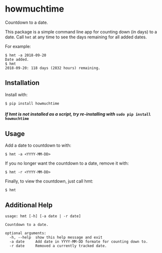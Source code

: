 # howmuchtime
Countdown to a date.

This package is a simple command line app for counting down (in days) to a date. Call ``hmt`` at any time to see the days remaining for all added dates.

For example:

```
$ hmt -a 2018-09-20
Date added.
$ hmt
2018-09-20: 118 days (2832 hours) remaining.
```
## Installation
Install with:
```
$ pip install howmuchtime
```
#### _If hmt is not installed as a script, try re-installing with_ ``sudo pip install howmuchtime``
## Usage
Add a date to countdown to with:
```
$ hmt -a <YYYY-MM-DD>
```
If you no longer want the countdown to a date, remove it with:
```
$ hmt -r <YYYY-MM-DD>
```
Finally, to view the countdown, just call hmt:
```
$ hmt
```
## Additional Help
```
usage: hmt [-h] [-a date | -r date]

Countdown to a date.

optional arguments:
  -h, --help  show this help message and exit
  -a date     Add date in YYYY-MM-DD formate for counting down to.
  -r date     Removed a currently tracked date.
```
